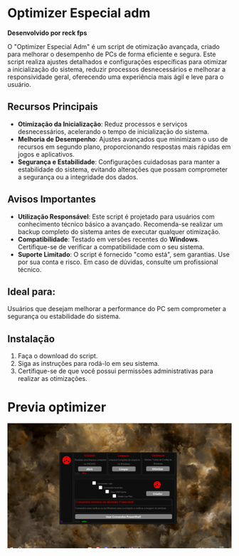 # **Optimizer Especial adm**
**Desenvolvido por reck fps**

O "Optimizer Especial Adm" é um script de otimização avançada, criado para melhorar o desempenho de PCs de forma eficiente e segura. Este script realiza ajustes detalhados e configurações específicas para otimizar a inicialização do sistema, reduzir processos desnecessários e melhorar a responsividade geral, oferecendo uma experiência mais ágil e leve para o usuário.

## **Recursos Principais**
- **Otimização da Inicialização**: Reduz processos e serviços desnecessários, acelerando o tempo de inicialização do sistema.
- **Melhoria de Desempenho**: Ajustes avançados que minimizam o uso de recursos em segundo plano, proporcionando respostas mais rápidas em jogos e aplicativos.
- **Segurança e Estabilidade**: Configurações cuidadosas para manter a estabilidade do sistema, evitando alterações que possam comprometer a segurança ou a integridade dos dados.

## **Avisos Importantes**
- **Utilização Responsável**: Este script é projetado para usuários com conhecimento técnico básico a avançado. Recomenda-se realizar um backup completo do sistema antes de executar qualquer otimização.
- **Compatibilidade**: Testado em versões recentes do **Windows**. Certifique-se de verificar a compatibilidade com o seu sistema.
- **Suporte Limitado**: O script é fornecido "como está", sem garantias. Use por sua conta e risco. Em caso de dúvidas, consulte um profissional técnico.

## **Ideal para**:  
Usuários que desejam melhorar a performance do PC sem comprometer a segurança ou estabilidade do sistema.

## **Instalação**
1. Faça o download do script.
2. Siga as instruções para rodá-lo em seu sistema.
3. Certifique-se de que você possui permissões administrativas para realizar as otimizações.

#                                         **Previa optimizer**

![Optimizer Image](https://github.com/erick144hz/optimizer.bat/blob/main/optimizer.png?raw=true)

